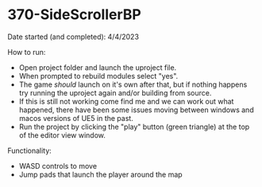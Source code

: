 # 370-SideScrollerBP
Date started (and completed): 4/4/2023

How to run: 
- Open project folder and launch the uproject file. 
- When prompted to rebuild modules select "yes". 
- The game <i>should</i> launch on it's own after that, but if nothing happens try running the uproject again and/or building from source. 
- If this is still not working come find me and we can work out what happened, there have been some issues moving between windows and macos versions of UE5 in the past.
- Run the project by clicking the "play" button (green triangle) at the top of the editor view window.

Functionality:
- WASD controls to move
- Jump pads that launch the player around the map
